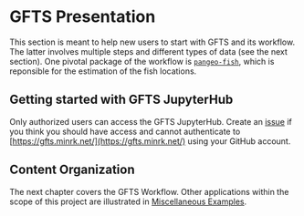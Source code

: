 # GFTS Presentation

This section is meant to help new users to start with GFTS and its workflow.
The latter involves multiple steps and different types of data (see the next section).
One pivotal package of the workflow is [`pangeo-fish`](https://github.com/pangeo-fish/pangeo-fish), which is reponsible for the estimation of the fish locations.

## Getting started with GFTS JupyterHub

Only authorized users can access the GFTS JupyterHub.
Create an [issue](https://github.com/destination-earth/DestinE_ESA_GFTS/issues/new) if you think you should have access and cannot authenticate to [https://gfts.minrk.net/](https://gfts.minrk.net/) using your GitHub account.

## Content Organization

The next chapter covers the GFTS Workflow.
Other applications within the scope of this project are illustrated in [Miscellaneous Examples](other_examples_overview.md).
